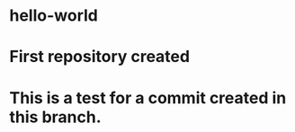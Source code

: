 # hello-world
First repository created
==================================================
This is a test for a commit created in this branch.
==================================================
